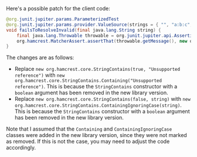 Here's a possible patch for the client code:

```java
@org.junit.jupiter.params.ParameterizedTest
@org.junit.jupiter.params.provider.ValueSource(strings = { "", "a:b:c", ".123" })
void failsToResolveInvalid(final java.lang.String string) {
    final java.lang.Throwable throwable = org.junit.jupiter.api.Assertions.assertThrows(java.lang.IllegalStateException.class, () -> new com.artipie.docker.ref.ManifestRef.FromString(string).link().string());
    org.hamcrest.MatcherAssert.assertThat(throwable.getMessage(), new org.hamcrest.core.AllOf<>(java.util.Arrays.asList(new org.hamcrest.core.StringContains.Containing("Unsupported reference"), new org.hamcrest.core.StringContains.ContainingIgnoringCase(string))));
}
```

The changes are as follows:

* Replace `new org.hamcrest.core.StringContains(true, "Unsupported reference")` with `new org.hamcrest.core.StringContains.Containing("Unsupported reference")`. This is because the `StringContains` constructor with a `boolean` argument has been removed in the new library version.
* Replace `new org.hamcrest.core.StringContains(false, string)` with `new org.hamcrest.core.StringContains.ContainingIgnoringCase(string)`. This is because the `StringContains` constructor with a `boolean` argument has been removed in the new library version.

Note that I assumed that the `Containing` and `ContainingIgnoringCase` classes were added in the new library version, since they were not marked as removed. If this is not the case, you may need to adjust the code accordingly.